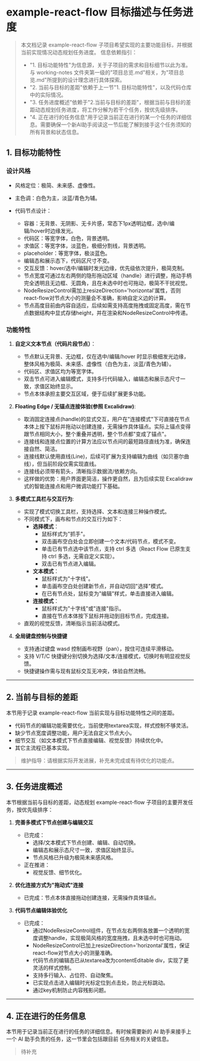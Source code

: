 # example-react-flow 目标描述与任务进度

> 本文档记录 example-react-flow 子项目希望实现的主要功能目标，并根据当前实现情况动态规划任务进度。
> 信息依赖指引：
> - "1. 目标功能特性"为信息源，关于子项目的需求和目标细节以此为准。与 working-notes 文件夹第一级的"项目总览.md"相关，为"项目总览.md"所提到的设计理念进行具体探索。
> - "2. 当前与目标的差距"依赖于上一节"1. 目标功能特性"，以及代码仓库中的实际情况。
> - "3. 任务进度概述"依赖于"2.当前与目标的差距"，根据当前与目标的差距动态规划任务进度，将工作分解为若干个任务，按优先级排序。
> - "4. 正在进行的任务信息"用于记录当前正在进行的某一个任务的详细信息。需要确保一个新AI助手阅读这一节后能了解到接手这个任务须知的所有背景和状态信息。

## 1. 目标功能特性

### 设计风格

- 风格定位：极简、未来感、虚像性。
- 主色调：白色为主，淡蓝/青色为辅。

- 代码节点设计：
   - 容器：无背景、无阴影、无卡片感，常态下1px透明边框，选中/编辑/hover时边缘发光。
   - 代码区：等宽字体，白色，背景透明。
   - 求值区：等宽字体，淡蓝色，极细分割线，背景透明。
   - placeholder：等宽字体，极淡蓝色。
   - 编辑态和展示态下，代码区尺寸不变。
   - 交互反馈：hover/选中/编辑时发光边缘，优先级依次提升，极简克制。
   - 节点宽度可通过左右两侧的隐形拖动区域（handle）进行调整，拖动手柄完全透明且无边框、无圆角，且在未选中时也可拖动，极简不干扰视觉。
   - NodeResizeControl需加上resizeDirection='horizontal'属性，否则react-flow对节点大小的测量会不准确，影响自定义边的计算。
   - 节点高度目前由内容自适应，后续如需支持高度拖拽或固定高度，需在节点数据结构中显式存储height，并在渲染和NodeResizeControl中传递。

### 功能特性

1. **自定义文本节点（代码片段节点）**：
   - 节点默认无背景、无边框，仅在选中/编辑/hover 时显示极细发光边缘，整体风格为极简、未来感、虚像性（白色为主，淡蓝/青色为辅）。
   - 代码区、求值区均为等宽字体。
   - 双击节点可进入编辑模式，支持多行代码输入，编辑态和展示态尺寸一致，求值区始终显示。
   - 节点本体承担主要交互区域，便于后续扩展更多功能。

2. **Floating Edge / 无锚点连接体验(参照 Excalidraw)**:
   - 取消固定连接点(handle)的显式交互，用户在"连接模式"下可直接在节点本体上按下鼠标并拖动以创建连接，无需操作具体锚点。实际上锚点变得跟节点相同大小，整个重叠并透明，整个节点都"变成了锚点"。
   - 连接线和连接点位置的计算方法应以节点间的最短路径直线为准，确保连接自然、简洁。
   - 连接线默认使用直线(Line)，后续可扩展为支持编辑为曲线（如贝塞尔曲线），但当前阶段仅需实现直线。
   - 连接线必须带有箭头，清晰指示数据流/依赖方向。
   - 这样做的优势：用户界面更简洁，操作更自然，且为后续实现 Excalidraw 式的智能连接点和用户微调功能打下基础。

3. **多模式工具栏与交互行为**:
   - 实现了模式切换工具栏，支持选择、文本和连接三种操作模式。
   - 不同模式下，画布和节点的交互行为如下：
     - **选择模式**：
       - 鼠标样式为"抓手"。
       - 双击画布空白处会立即创建一个文本/代码节点，模式不变。
       - 单击已有节点选中该节点，支持 ctrl 多选（React Flow 已原生支持 ctrl 多选，无需自定义实现）。
       - 双击已有节点进入编辑。
     - **文本模式**：
       - 鼠标样式为"十字线"。
       - 单击画布空白处创建新节点，并自动切回"选择"模式。
       - 在已有节点处，鼠标变为"编辑"样式，单击直接进入编辑。
     - **连接模式**：
       - 鼠标样式为"十字线"或"连接"指示。
       - 直接在节点本体按下鼠标并拖动到目标节点，完成连接。
   - 直观的视觉反馈，清晰指示当前活动模式。

4. **全局键盘控制与快捷键**
   - 支持通过键盘 wasd 控制画布视野（pan），按住可连续平滑移动。
   - 支持 V/T/C 快捷键分别切换为选择/文本/连接模式，切换时有明显视觉反馈。
   - 快捷键操作需与现有鼠标交互无冲突，体验自然流畅。

---

## 2. 当前与目标的差距

本节用于记录 example-react-flow 当前实现与目标功能特性之间的差距。

- 代码节点的编辑功能需要优化，当前使用textarea实现，样式控制不够灵活。
- 缺少节点宽度调整功能，用户无法自定义节点大小。
- 细节交互（如文本模式下节点直接编辑、视觉反馈）持续优化中。
- 其它主流程已基本实现。
> 维护指导：请根据实际开发进展，补充未完成或有待优化的功能点。

---

## 3. 任务进度概述

本节根据当前与目标的差距，动态规划 example-react-flow 子项目的主要开发任务，按优先级排序：

1. **完善多模式下节点创建与编辑交互**
   - 已完成：
     - 选择/文本模式下节点创建、编辑、自动切换。
     - 编辑态和展示态尺寸一致，求值区始终显示。
     - 节点风格已升级为极简未来感风格。
   - 正在推进：
     - 视觉反馈、细节优化。

2. **优化连接方式为"拖动式"连接**
   - 已完成：节点本体直接拖动创建连接，无需操作具体锚点。

3. **代码节点编辑体验优化**
   - 已完成：
     - 通过NodeResizeControl组件，在节点左右两侧各放置一个透明的宽度调整handle，实现极简风格的宽度拖拽，且未选中时也可拖动。
     - NodeResizeControl已加上resizeDirection='horizontal'属性，保证react-flow对节点大小的测量准确。
     - 代码节点的编辑态已从textarea改为contentEditable div，实现了更灵活的样式控制。
     - 支持多行输入、占位符、自动聚焦。
     - 已实现点击进入编辑时光标定位到点击处，防止光标跳动。
     - 通过key机制防止内容残影问题。

---

## 4. 正在进行的任务信息

本节用于记录当前正在进行的任务的详细信息。有时候需要新的 AI 助手来接手上一个 AI 助手负责的任务，这一节里会包括跟目前
任务相关的关键信息。

> 待补充